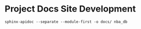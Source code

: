 # Project Docs Site Development

```{code-block} console
sphinx-apidoc --separate --module-first -o docs/ nba_db
```
